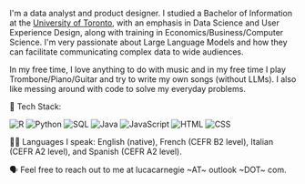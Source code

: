 I'm a data analyst and product designer. I studied a Bachelor of Information at the [University of Toronto](https://www.utoronto.ca/), with an emphasis in Data Science and User Experience Design, along with training in Economics/Business/Computer Science. I'm very passionate about Large Language Models and how they can facilitate communicating complex data to wide audiences.

In my free time, I love anything to do with music and in my free time I play Trombone/Piano/Guitar and try to write my own songs (without LLMs). I also like messing around with code to solve my everyday problems.

💾 Tech Stack:

![R](https://img.shields.io/badge/R-276DC3?style=for-the-badge&logo=r&logoColor=white)
![Python](https://img.shields.io/badge/Python-3776AB?style=for-the-badge&logo=python&logoColor=white)
![SQL](https://img.shields.io/badge/SQL-4479A1?style=for-the-badge&logo=postgresql&logoColor=white)
![Java](https://img.shields.io/badge/Java-ED8B00?style=for-the-badge&logo=java&logoColor=white)
![JavaScript](https://img.shields.io/badge/JavaScript-F7DF1E?style=for-the-badge&logo=javascript&logoColor=black)
![HTML](https://img.shields.io/badge/HTML5-E34F26?style=for-the-badge&logo=html5&logoColor=white)
![CSS](https://img.shields.io/badge/CSS3-1572B6?style=for-the-badge&logo=css3&logoColor=white)

🧑🏻 Languages I speak: English (native), French (CEFR B2 level), Italian (CEFR A2 level), and Spanish (CEFR A2 level). 

🗣️ Feel free to reach out to me at lucacarnegie ~AT~ outlook ~DOT~ com.

